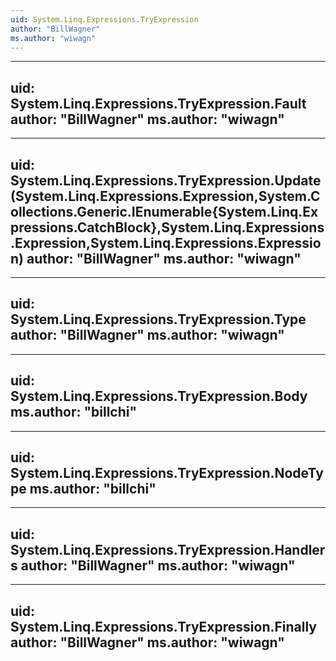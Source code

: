 ```yaml
---
uid: System.Linq.Expressions.TryExpression
author: "BillWagner"
ms.author: "wiwagn"
---
```


---
uid: System.Linq.Expressions.TryExpression.Fault
author: "BillWagner"
ms.author: "wiwagn"
---

---
uid: System.Linq.Expressions.TryExpression.Update(System.Linq.Expressions.Expression,System.Collections.Generic.IEnumerable{System.Linq.Expressions.CatchBlock},System.Linq.Expressions.Expression,System.Linq.Expressions.Expression)
author: "BillWagner"
ms.author: "wiwagn"
---

---
uid: System.Linq.Expressions.TryExpression.Type
author: "BillWagner"
ms.author: "wiwagn"
---

---
uid: System.Linq.Expressions.TryExpression.Body
ms.author: "billchi"
---

---
uid: System.Linq.Expressions.TryExpression.NodeType
ms.author: "billchi"
---

---
uid: System.Linq.Expressions.TryExpression.Handlers
author: "BillWagner"
ms.author: "wiwagn"
---

---
uid: System.Linq.Expressions.TryExpression.Finally
author: "BillWagner"
ms.author: "wiwagn"
---
